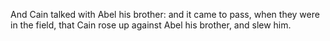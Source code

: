 And Cain talked with Abel his brother: and it came to pass, when they were in the field, that Cain rose up against Abel his brother, and slew him.
